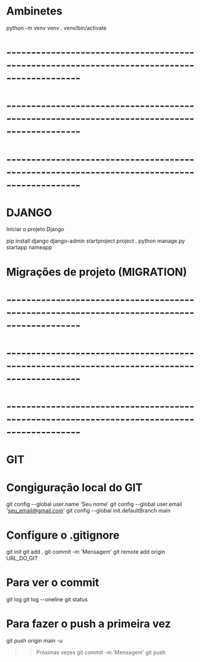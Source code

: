 # Ambinetes
python -m venv venv
. venv/bin/activate

# -------------------------------------------------------------------------------------------
# -------------------------------------------------------------------------------------------
# -------------------------------------------------------------------------------------------

# DJANGO
Iniciar o projeto Django

pip install django
django-admin startproject project .
python manage.py startapp nameapp

# Migrações de projeto (MIGRATION)



# -------------------------------------------------------------------------------------------
# -------------------------------------------------------------------------------------------
# -------------------------------------------------------------------------------------------

# GIT

# Congiguração local do GIT
git config --global user.name 'Seu nome'
git config --global user.email 'seu_email@gmail.com'
git config --global init.defaultBranch main

# Configure o .gitignore
git init
git add .
git commit -m 'Mensagem'
git remote add origin URL_DO_GIT

# Para ver o commit
git log 
git log --oneline
git status 

# Para fazer o push a primeira vez
git push origin main -u

>> Próximas vezes
git commit -m 'Mensagem'
git push
